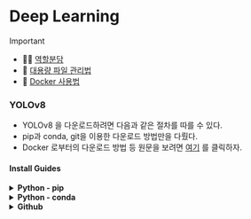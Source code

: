 # Deep Learning
> [!IMPORTANT]
> * 👩‍💻 [역할분담](./RolesGuide.md)
> * 📝 [대용량 파일 관리법](./LfsGuide.md)
> * 🐳 [Docker 사용법](./DockerGuide.md)
### YOLOv8
* YOLOv8 을 다운로드하려면 다음과 같은 절차를 따를 수 있다.
* pip과 conda, git을 이용한 다운로드 방법만을 다뤘다.
* Docker 로부터의 다운로드 방법 등 원문을 보려면 [여기](https://docs.ultralytics.com/quickstart/#conda-docker-image) 를 클릭하자.  
#### Install Guides
<details>
  <summary>
    <strong>Python - pip</strong>
  </summary>
    <ol>
      <li>
        PyPI를 통한 설치<br>
        <pre><code>pip install ultralytics</code></pre>
      </li>
      <li>
        Git을 통한 설치
        <pre><code>pip install git+https://github.com/ultralytics/ultralytics.git@main</code></pre>
      </li>
    </ol>
</details>
<details>
  <summary>
    <strong>Python - conda</strong>
  </summary>
    <ol>
      <li>
        현재 환경에 YOLOv8설치<br>
        <pre><code>conda install -c conda-forge ultralytics</code></pre>
      </li>
      <li>
        (추천) Pytorch 설치와 함께 YOLOv8설치
        <pre><code>conda install -c pytorch -c nvidia -c conda-forge pytorch torchvision pytorch-cuda=11.8 ultralytics</code></pre>
      </li>
    </ol>
</details>
<details>
  <summary>
    <strong>Github</strong>
  </summary>
  <ul>
    <li>git Repository에서 클론해서 설치<br>
      <pre><code># Git Repository 가져오기<br>git clone https://github.com/ultralytics/ultralytics</code></pre>
      <pre><code># 클론한 Repository로 진입<br>cd ultralytics</code></pre>
      <pre><code>pip install -e .</code></pre>
    </li>
  </ul>
</details>

